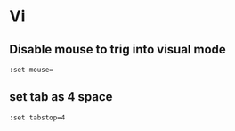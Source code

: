 # Vi

## Disable mouse to trig into visual mode
    :set mouse=


## set tab as 4 space
    :set tabstop=4

